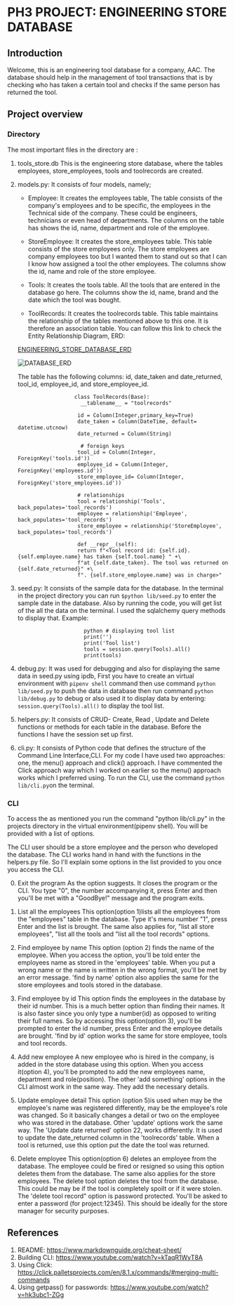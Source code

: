 # PH3 PROJECT: ENGINEERING STORE DATABASE
## Introduction
Welcome, this is an engineering tool database for a company, AAC. The database should help in the management of tool transactions that is by checking who has taken a certain tool and checks if the same person has returned the tool. 


## Project overview

### Directory
The most important files in the directory are :

  1. tools_store.db
     This is the engineering store database, where the tables employees, store_employees, tools and toolrecords are created.

  2. models.py:
     It consists of four models, namely;
      - Employee: It creates the employees table, The table consists of the company's employees and to be specific, the employees in the Technical side of the company. These could be engineers, technicians or even head of departments. The columns on the table has shows the id, name, department and role of the employee.

      - StoreEmployee: It creates the store_employees table. This table consists of the store employees only. The store employees are company employees too but I wanted them to stand out so that I can I know how assigned a tool the other employees. The columns show the id, name and role of the store employee.

      - Tools: It creates the tools table. All the tools that are entered in the database go here. The columns show the id, name, brand and the date which the tool was bought.

      - ToolRecords: It creates the toolrecords table. This table maintains the relationship of the tables mentioned above to this one. It is therefore an association table. You can follow this link to check the Entity Relationship Diagram, ERD:

      [ENGINEERING_STORE_DATABASE_ERD](https://lucid.app/lucidspark/96e090bd-abbb-48d8-8946-6ee08fde2b24/edit?beaconFlowId=CF240903351EB75F&invitationId=inv_73e3c522-d98e-4be5-9d63-1223880795b1&page=0_0#) 

      ![DATABASE_ERD](./ENGINEERING%STORE%ERD.png)
      
      The table has the following columns: id, date_taken and date_returned, tool_id, employee_id, and store_employee_id.
            
                           class ToolRecords(Base):
                             __tablename__ = "toolrecords"

                            id = Column(Integer,primary_key=True)
                            date_taken = Column(DateTime, default= datetime.utcnow)
                            date_returned = Column(String)
 
                             # foreign keys
                            tool_id = Column(Integer, ForeignKey('tools.id'))
                            employee_id = Column(Integer, ForeignKey('employees.id'))
                            store_employee_id= Column(Integer, ForeignKey('store_employees.id'))

                            # relationships
                            tool = relationship('Tools', back_populates='tool_records')
                            employee = relationship('Employee', back_populates='tool_records')
                            store_employee = relationship('StoreEmployee', back_populates='tool_records')

                            def __repr__(self):
                            return f"<Tool record id: {self.id}. {self.employee.name} has taken {self.tool.name} " +\
                            f"at {self.date_taken}. The tool was returned on {self.date_returned}" +\
                            f". {self.store_employee.name} was in charge>"

   


  3. seed.py:
     It consists of the sample data for the database. In the terminal in the project directory you can run ```$python lib/seed.py``` to enter the sample date in the database. Also by running the code, you will get list of the all the data on the terminal. I used the sqlalchemy query methods to display that.  Example: 
                          
                              python # displaying tool list
                              print('')
                              print('Tool list')
                              tools = session.query(Tools).all()
                              print(tools)
                           
  
  4. debug.py: It was used for debugging and also for displaying the same data in seed.py using ipdb, First you have to create an virtual environment with ```pipenv shell``` command then use command ```python lib/seed.py``` to push the data in database then run command ```python lib/debug.py``` to debug or also used it to display data by entering: ```session.query(Tools).all()``` to display the tool list.

  5. helpers.py: It consists of CRUD- Create, Read , Update and Delete functions or methods for each table in the database. Before the functions I have the session set up first.

  6. cli.py: It consists of Python code that defines the structure of the Command Line Interface,CLI. For my code I have used two approaches: one, the menu() approach and click() approach. I have commented the Click approach way which I worked on earlier so the menu() approach works which I preferred using. To run the CLI, use the command ```python lib/cli.py```on the terminal.
 
### CLI
  To access the as mentioned you run the command "python lib/cli.py" in the projects directory in the virtual environment(pipenv shell). You will be provided with a list of options.

  The CLI user should be a store employee and the person who developed the database. The CLI works hand in hand with the functions in the helpers.py file. 
  So I'll explain some options in the list provided to you once you access the CLI. 

   0. Exit the program
      As the option suggests. It closes the program or the CLI. You type "0", the number accompanying it, press Enter and then you'll be met with a "GoodBye!" message and the program exits.


   1. List all the employees
      This option(option 1)lists all the employees from the "employees" table in the database. Type it's menu number "1", press Enter and the list is brought. The same also applies for, "list all store employees", "list all the tools and "list all the tool records" options.

   2. Find employee by name
      This option (option 2) finds the name of the employee. When you access the option, you'll be told enter the employees name as stored in the 'employees' table. When you put a wrong name or the name is written in the wrong format, you'll be met by an error message.
      'find by name' option also applies the same for the store employees and tools stored in the database.

   3. Find employee by id
      This option finds the employees in the database by their id number. This is a much better option than finding their names. It is also faster since you only type a number(id) as opposed to writing their full names. 
      So by accessing this option(option 3), you'll be prompted to enter the id number, press Enter and the employee details are brought.
      'find by id' option works the same for store employee, tools and tool records.

   4. Add new employee
      A new employee who is hired in the company, is added in the store database using this option. When you access it(option 4), you'll be prompted to add the new employees name, department and role(position).
      The other 'add something' options  in the CLI almost work in the same way. They add the necessary details.

   5. Update employee detail
      This option (option 5)is used when may be the employee's name was registered differently, may be the employee's role was changed. So it basically changes a detail or two on the employee who was stored in the database.
      Other 'update' options work the same way.
      The 'Update date returned' option 22, works differently. It is used to update the date_returned column in the 'toolrecords' table. When a tool is returned, use this option put the date the tool was returned.

   6.  Delete employee
       This option(option 6) deletes an employee from the database. The employee could be fired or resigned so using this option deletes them from the database. The same also applies for the store employees.
       The delete tool option deletes the tool from the database. This could be may be if the tool is completely spoilt or if it were stolen.
       The 'delete tool record" option is password protected. You'll be asked to enter a password (for project:12345). This should be ideally for the store manager for security purposes.

   
## References
1. README: https://www.markdownguide.org/cheat-sheet/
2. Building CLI: https://www.youtube.com/watch?v=kTaqR1WyT8A
3. Using Click: https://click.palletsprojects.com/en/8.1.x/commands/#merging-multi-commands
4. Using getpass() for passwords: https://www.youtube.com/watch?v=hk3ubc1-ZGg
